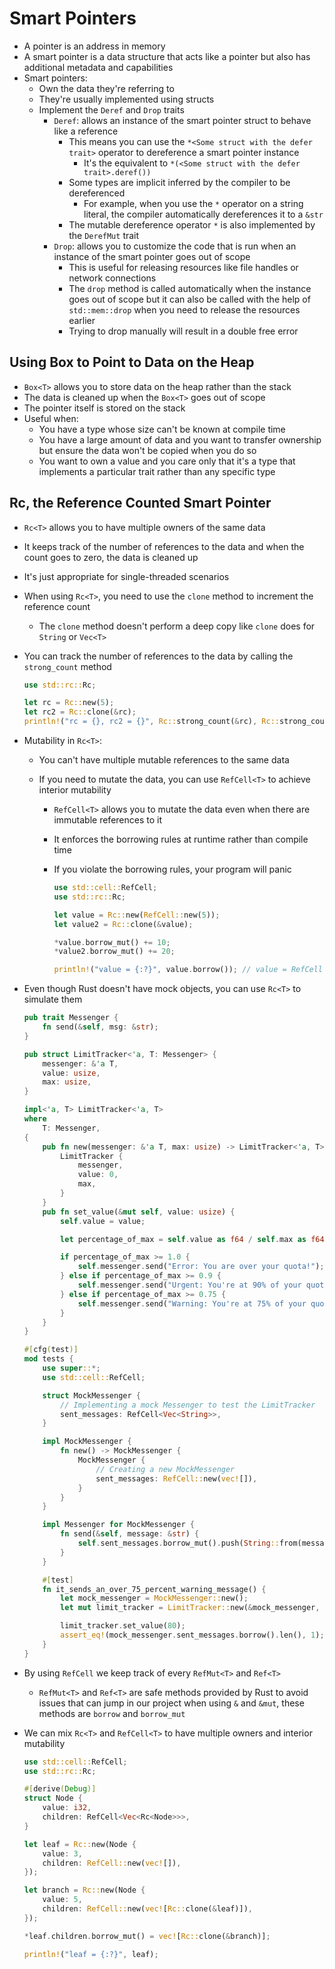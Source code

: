 # Smart Pointers

- A pointer is an address in memory
- A smart pointer is a data structure that acts like a pointer but also has additional metadata and capabilities
- Smart pointers:
  - Own the data they're referring to
  - They're usually implemented using structs
  - Implement the `Deref` and `Drop` traits
    - `Deref`: allows an instance of the smart pointer struct to behave like a reference
      - This means you can use the `*<Some struct with the defer trait>` operator to dereference a smart pointer instance
        - It's the equivalent to `*(<Some struct with the defer trait>.deref())`
      - Some types are implicit inferred by the compiler to be dereferenced
        - For example, when you use the `*` operator on a string literal, the compiler automatically dereferences it to a `&str`
      - The mutable dereference operator `*` is also implemented by the `DerefMut` trait
    - `Drop`: allows you to customize the code that is run when an instance of the smart pointer goes out of scope
      - This is useful for releasing resources like file handles or network connections
      - The `drop` method is called automatically when the instance goes out of scope but it can also be called with the help of `std::mem::drop` when you need to release the resources earlier
      - Trying to drop manually will result in a double free error

## Using Box<T> to Point to Data on the Heap

- `Box<T>` allows you to store data on the heap rather than the stack
- The data is cleaned up when the `Box<T>` goes out of scope
- The pointer itself is stored on the stack
- Useful when:
  - You have a type whose size can't be known at compile time
  - You have a large amount of data and you want to transfer ownership but ensure the data won't be copied when you do so
  - You want to own a value and you care only that it's a type that implements a particular trait rather than any specific type

## Rc<T>, the Reference Counted Smart Pointer

- `Rc<T>` allows you to have multiple owners of the same data
- It keeps track of the number of references to the data and when the count goes to zero, the data is cleaned up
- It's just appropriate for single-threaded scenarios
- When using `Rc<T>`, you need to use the `clone` method to increment the reference count
  - The `clone` method doesn't perform a deep copy like `clone` does for `String` or `Vec<T>`
- You can track the number of references to the data by calling the `strong_count` method

  ```rust
  use std::rc::Rc;

  let rc = Rc::new(5);
  let rc2 = Rc::clone(&rc);
  println!("rc = {}, rc2 = {}", Rc::strong_count(&rc), Rc::strong_count(&rc2)); // rc = 2, rc2 = 2
  ```

- Mutability in `Rc<T>`:

  - You can't have multiple mutable references to the same data
  - If you need to mutate the data, you can use `RefCell<T>` to achieve interior mutability

    - `RefCell<T>` allows you to mutate the data even when there are immutable references to it
    - It enforces the borrowing rules at runtime rather than compile time
    - If you violate the borrowing rules, your program will panic

      ```rust
      use std::cell::RefCell;
      use std::rc::Rc;

      let value = Rc::new(RefCell::new(5));
      let value2 = Rc::clone(&value);

      *value.borrow_mut() += 10;
      *value2.borrow_mut() += 20;

      println!("value = {:?}", value.borrow()); // value = RefCell { value: 35 }
      ```

- Even though Rust doesn't have mock objects, you can use `Rc<T>` to simulate them

  ```rust
  pub trait Messenger {
      fn send(&self, msg: &str);
  }

  pub struct LimitTracker<'a, T: Messenger> {
      messenger: &'a T,
      value: usize,
      max: usize,
  }

  impl<'a, T> LimitTracker<'a, T>
  where
      T: Messenger,
  {
      pub fn new(messenger: &'a T, max: usize) -> LimitTracker<'a, T> {
          LimitTracker {
              messenger,
              value: 0,
              max,
          }
      }
      pub fn set_value(&mut self, value: usize) {
          self.value = value;

          let percentage_of_max = self.value as f64 / self.max as f64;

          if percentage_of_max >= 1.0 {
              self.messenger.send("Error: You are over your quota!");
          } else if percentage_of_max >= 0.9 {
              self.messenger.send("Urgent: You're at 90% of your quota!");
          } else if percentage_of_max >= 0.75 {
              self.messenger.send("Warning: You're at 75% of your quota!");
          }
      }
  }

  #[cfg(test)]
  mod tests {
      use super::*;
      use std::cell::RefCell;

      struct MockMessenger {
          // Implementing a mock Messenger to test the LimitTracker
          sent_messages: RefCell<Vec<String>>,
      }

      impl MockMessenger {
          fn new() -> MockMessenger {
              MockMessenger {
                  // Creating a new MockMessenger
                  sent_messages: RefCell::new(vec![]),
              }
          }
      }

      impl Messenger for MockMessenger {
          fn send(&self, message: &str) {
              self.sent_messages.borrow_mut().push(String::from(message));
          }
      }

      #[test]
      fn it_sends_an_over_75_percent_warning_message() {
          let mock_messenger = MockMessenger::new();
          let mut limit_tracker = LimitTracker::new(&mock_messenger, 100);

          limit_tracker.set_value(80);
          assert_eq!(mock_messenger.sent_messages.borrow().len(), 1);
      }
  }
  ```

- By using `RefCell` we keep track of every `RefMut<T>` and `Ref<T>`

  - `RefMut<T>` and `Ref<T>` are safe methods provided by Rust to avoid issues that can jump in our project when using `&` and `&mut`, these methods are `borrow` and `borrow_mut`

- We can mix `Rc<T>` and `RefCell<T>` to have multiple owners and interior mutability

  ```rust
  use std::cell::RefCell;
  use std::rc::Rc;

  #[derive(Debug)]
  struct Node {
      value: i32,
      children: RefCell<Vec<Rc<Node>>>,
  }

  let leaf = Rc::new(Node {
      value: 3,
      children: RefCell::new(vec![]),
  });

  let branch = Rc::new(Node {
      value: 5,
      children: RefCell::new(vec![Rc::clone(&leaf)]),
  });

  *leaf.children.borrow_mut() = vec![Rc::clone(&branch)];

  println!("leaf = {:?}", leaf);
  ```
